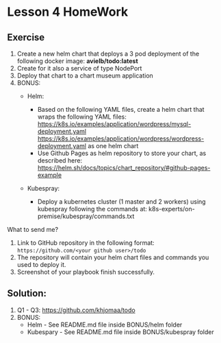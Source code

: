 # Lesson 4 HomeWork

## Exercise

1. Create a new helm chart that deploys a 3 pod deployment of the following docker image: **avielb/todo:latest**
2. Create for it also a service of type NodePort
3. Deploy that chart to a chart museum application
4. BONUS:
    * Helm:
        * Based on the following YAML files, create a helm chart that wraps the following YAML files:
          https://k8s.io/examples/application/wordpress/mysql-deployment.yaml
          https://k8s.io/examples/application/wordpress/wordpress-deployment.yaml
as one helm chart
        * Use Github Pages as helm repository to store your chart, as described here: 
          https://helm.sh/docs/topics/chart_repository/#github-pages-example

    * Kubespray:
        * Deploy a kubernetes cluster (1 master and 2 workers) using kubespray following the commands at:
          k8s-experts/on-premise/kubespray/commands.txt

What to send me?
1. Link to GitHub repository in the following format:
```https://github.com/<your github user>/todo```
2. The repository will contain your helm chart files and commands you used to deploy it.
3. Screenshot of your playbook finish successfully.

## Solution:
1. Q1 - Q3: https://github.com/khjomaa/todo
2. BONUS: 
    * Helm - See README.md file inside BONUS/helm folder
    * Kubespary - See README.md file inside BONUS/kubespray folder  